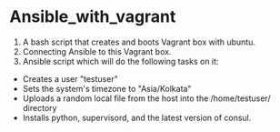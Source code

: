 # Ansible_with_vagrant
1. A bash script that creates and boots Vagrant box with ubuntu. 
2. Connecting Ansible to this Vagrant box.
3. Ansible script which will do the following tasks on it:
  - Creates a user "testuser"
  - Sets the system's timezone to
  "Asia/Kolkata"
  - Uploads a random local file from the host into the
  /home/testuser/ directory
  - Installs python, supervisord, and the latest version of
  consul.
